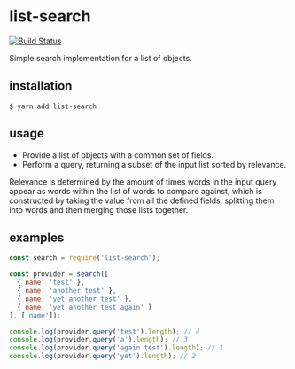 # list-search

[![Build Status](https://travis-ci.org/ascensionwd/list-search.svg?branch=master)](https://travis-ci.org/ascensionwd/list-search)

Simple search implementation for a list of objects.

## installation

```
$ yarn add list-search
```

## usage

* Provide a list of objects with a common set of fields.
* Perform a query, returning a subset of the input list sorted by relevance.

Relevance is determined by the amount of times words in the input query appear
as words within the list of words to compare against, which is constructed by
taking the value from all the defined fields, splitting them into words and then
merging those lists together.

## examples

```javascript
const search = require('list-search');

const provider = search([
  { name: 'test' },
  { name: 'another test' },
  { name: 'yet another test' },
  { name: 'yet another test again' }
], ['name']);

console.log(provider.query('test').length); // 4
console.log(provider.query('a').length); // 3
console.log(provider.query('again test').length); // 1
console.log(provider.query('yet').length); // 2
```
